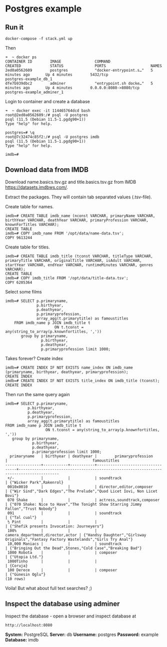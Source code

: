 # Postgres example

## Run it
    docker-compose -f stack.yml up

Then

    ➜  ~ docker ps
    CONTAINER ID        IMAGE               COMMAND                  CREATED             STATUS              PORTS                    NAMES
    2ed0a0562609        postgres            "docker-entrypoint.s…"   5 minutes ago       Up 4 minutes        5432/tcp                 postgres-example_db_1
    dfe7b939dbc2        adminer             "entrypoint.sh docke…"   5 minutes ago       Up 4 minutes        0.0.0.0:8080->8080/tcp   postgres-example_adminer_1

Login to container and create a database

    ➜  ~ docker exec -it 114465764dcd bash
    root@2ed0a0562609:/# psql -U postgres
    psql (11.5 (Debian 11.5-1.pgdg90+1))
    Type "help" for help.
    
    postgres=# \q
    root@7c32474c85f2:/# psql -U postgres imdb
    psql (11.5 (Debian 11.5-1.pgdg90+1))
    Type "help" for help.
    
    imdb=#

## Download data from IMDB
Download name.basics.tsv.gz and title.basics.tsv.gz from IMDB https://datasets.imdbws.com/.

Extract the packages. They will contain tab separated values (.tsv-file).

Create table for names.

    imdb=# CREATE TABLE imdb_name (nconst VARCHAR, primaryName VARCHAR, birthYear VARCHAR, deathYear VARCHAR, primaryProfession VARCHAR, knownForTitles VARCHAR);
    CREATE TABLE
    imdb=# COPY imdb_name FROM '/opt/data/name-data.tsv';
    COPY 9613244
    
Create table for titles.

    imdb=# CREATE TABLE imdb_title (tconst VARCHAR, titleType VARCHAR, primaryTitle VARCHAR, originalTitle VARCHAR, isAdult VARCHAR, startYear VARCHAR, endYear VARCHAR, runtimeMinutes VARCHAR, genres VARCHAR);
    CREATE TABLE
    imdb=# COPY imdb_title FROM '/opt/data/title-data.tsv';
    COPY 6205364

Select some films  

    imdb=# SELECT p.primaryname,
                  p.birthyear,
                  p.deathyear,
                  p.primaryprofession,
                  array_agg(t.primarytitle) as famoustitles
        FROM imdb_name p JOIN imdb_title t
                          ON t.tconst = any(string_to_array(p.knownfortitles, ','))
           group by primaryname,
                    p.birthyear,
                    p.deathyear,
                    p.primaryprofession limit 1000;
                    
Takes forever? Create index                     

    imdb=# CREATE INDEX IF NOT EXISTS name_index ON imdb_name (primaryname, birthyear, deathyear, primaryprofession);
    CREATE INDEX
    imdb=# CREATE INDEX IF NOT EXISTS title_index ON imdb_title (tconst);
    CREATE INDEX

Then run the same query again

    imdb=# SELECT p.primaryname,
              p.birthyear,
              p.deathyear,
              p.primaryprofession,
              array_agg(t.primarytitle) as famoustitles
    FROM imdb_name p JOIN imdb_title t
                      ON t.tconst = any(string_to_array(p.knownfortitles, ','))
       group by primaryname,
                p.birthyear,
                p.deathyear,
                p.primaryprofession limit 1000;
      primaryname   | birthyear | deathyear |        primaryprofession         |                                      famoustitles
    ----------------+-----------+-----------+----------------------------------+----------------------------------------------------------------------------------------
     +/-            |           |           | soundtrack                       | {"Wicker Park",Rakenrol}
     0010x0010      |           |           | director,editor,composer         | {"Wir Sind","Dark Edges","The Prelude","Quod Licet Iovi, Non Licet Bovi"}
     070 Shake      |           |           | actress,soundtrack,composer      | {"070 Shake: Nice to Have","The Tonight Show Starring Jimmy Fallon","Trust Nobody"}
     091            |           |           | soundtrack                       | {"Tal cual"}
     ½ Pint         |           |           |                                  | {"Shefik presents Invocation: Journeyers"}
     100%           |           |           | camera_department,director,actor | {"Handsy Daughter","Girlsway Originals","Fantasy Factory Wastelands","Girls Try Anal"}
     10,000 Maniacs |           |           | soundtrack                       | {"Bringing Out the Dead",Stones,"Cold Case","Breaking Bad"}
     1000 Robota    |           |           | composer                         | {"Utopia Ltd."}
     1000Tinho      |           |           |                                  | {Coruja}
     100 Derece     |           |           | composer                         | {"Günesin Oglu"}
    (10 rows)
    
Voila! But what about full text searches? ;)

## Inspect the database using adminer 
Inspect the database - open a browser and inspect database at
    
    http://localhost:8080 
    
__System:__ PostgreSQL 
__Server:__ db
__Username:__ postgres 
__Password:__ example
__Database:__ imdb
